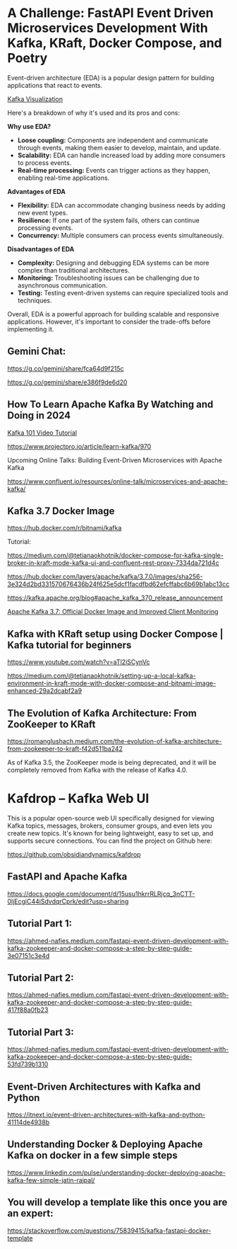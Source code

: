 # A Challenge: FastAPI Event Driven Microservices Development With Kafka, KRaft, Docker Compose, and Poetry 

Event-driven architecture (EDA) is a popular design pattern for building applications that react to events.  

[Kafka Visualization](https://softwaremill.com/kafka-visualisation/)

Here's a breakdown of why it's used and its pros and cons:

**Why use EDA?**

* **Loose coupling:**  Components are independent and communicate through events,  making them easier to develop, maintain, and update. 
* **Scalability:**  EDA can handle increased load by adding more consumers to process events.
* **Real-time processing:**  Events can trigger actions as they happen, enabling real-time applications.

**Advantages of EDA**

* **Flexibility:**  EDA can accommodate changing business needs by adding new event types.
* **Resilience:**  If one part of the system fails, others can continue processing events.
* **Concurrency:**  Multiple consumers can process events simultaneously.

**Disadvantages of EDA**

* **Complexity:**  Designing and debugging EDA systems can be more complex than traditional architectures.
* **Monitoring:**  Troubleshooting issues can be challenging due to asynchronous communication.
* **Testing:**  Testing event-driven systems can require specialized tools and techniques.

Overall, EDA is a powerful approach for building scalable and responsive applications.  However, it's important to consider the trade-offs before implementing it.

## Gemini Chat:

https://g.co/gemini/share/fca64d9f215c

https://g.co/gemini/share/e386f9de6d20


## How To Learn Apache Kafka By Watching and Doing in 2024

[Kafka 101 Video Tutorial](https://developer.confluent.io/courses/apache-kafka/events/)

https://www.projectpro.io/article/learn-kafka/970

Upcoming Online Talks: Building Event-Driven Microservices with Apache Kafka

https://www.confluent.io/resources/online-talk/microservices-and-apache-kafka/


## Kafka 3.7 Docker Image

https://hub.docker.com/r/bitnami/kafka

Tutorial:

https://medium.com/@tetianaokhotnik/docker-compose-for-kafka-single-broker-in-kraft-mode-kafka-ui-and-confluent-rest-proxy-7334da721d4c

https://hub.docker.com/layers/apache/kafka/3.7.0/images/sha256-3e324d2bd331570676436b24f625e5dcf1facdfbd62efcffabc6b69b1abc13cc

https://kafka.apache.org/blog#apache_kafka_370_release_announcement 

[Apache Kafka 3.7: Official Docker Image and Improved Client Monitoring](https://www.youtube.com/watch?v=7wGqCAXZflc)


## Kafka with KRaft setup using Docker Compose | Kafka tutorial for beginners

https://www.youtube.com/watch?v=aTl2iSCynVc

https://medium.com/@tetianaokhotnik/setting-up-a-local-kafka-environment-in-kraft-mode-with-docker-compose-and-bitnami-image-enhanced-29a2dcabf2a9


## The Evolution of Kafka Architecture: From ZooKeeper to KRaft

https://romanglushach.medium.com/the-evolution-of-kafka-architecture-from-zookeeper-to-kraft-f42d511ba242

As of Kafka 3.5, the ZooKeeper mode is being deprecated, and it will be completely removed from Kafka with the release of Kafka 4.0.

# Kafdrop – Kafka Web UI 

This is a popular open-source web UI specifically designed for viewing Kafka topics, messages, brokers, consumer groups, and even lets you create new topics. It's known for being lightweight, easy to set up, and supports secure connections. You can find the project on Github here:

https://github.com/obsidiandynamics/kafdrop

## FastAPI and Apache Kafka

https://docs.google.com/document/d/15usu1hkrrRLRjcq_3nCTT-0ljEcgiC44iSdvdqrCprk/edit?usp=sharing


## Tutorial Part 1:

https://ahmed-nafies.medium.com/fastapi-event-driven-development-with-kafka-zookeeper-and-docker-compose-a-step-by-step-guide-3e07151c3e4d


## Tutorial Part 2:

https://ahmed-nafies.medium.com/fastapi-event-driven-development-with-kafka-zookeeper-and-docker-compose-a-step-by-step-guide-417f88a0fb23


## Tutorial Part 3:

https://ahmed-nafies.medium.com/fastapi-event-driven-development-with-kafka-zookeeper-and-docker-compose-a-step-by-step-guide-53fd739b1310



## Event-Driven Architectures with Kafka and Python

https://itnext.io/event-driven-architectures-with-kafka-and-python-41114de4938b

## Understanding Docker & Deploying Apache Kafka on docker in a few simple steps

https://www.linkedin.com/pulse/understanding-docker-deploying-apache-kafka-few-simple-jatin-rajpal/

## You will develop a template like this once you are an expert:

https://stackoverflow.com/questions/75839415/kafka-fastapi-docker-template

